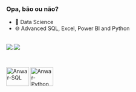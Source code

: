 ### Opa, bão ou não?

- 🎲 Data Science
- 🌐 Advanced SQL, Excel, Power BI and Python

##

<a href="https://github.com/anuraghazra/github-readme-stats">
  <img align="center" src="https://github-readme-stats.vercel.app/api?username=anwarhermuche&count_private=true&show_icons=true&theme=graywhite" />
</a>
<a href="https://github.com/anuraghazra/convoychat">
  <img align="center" src="https://github-readme-stats.vercel.app/api/top-langs/?username=anwarhermuche&theme=graywhite" />
</a>

##

<div style="display: inline_block"><br>
  <img align="center" alt="Anwar-SQL" height="50" width="60" src="[https://cdn.jsdelivr.net/gh/devicons/devicon/icons/microsoftsqlserver/microsoftsqlserver-plain.svg](https://cdn.jsdelivr.net/gh/devicons/devicon/icons/microsoftsqlserver/microsoftsqlserver-plain-wordmark.svg)" />
  <img align="center" alt="Anwar-Python" height="50" width="60" src="https://cdn.jsdelivr.net/gh/devicons/devicon/icons/python/python-original.svg">
</div>
